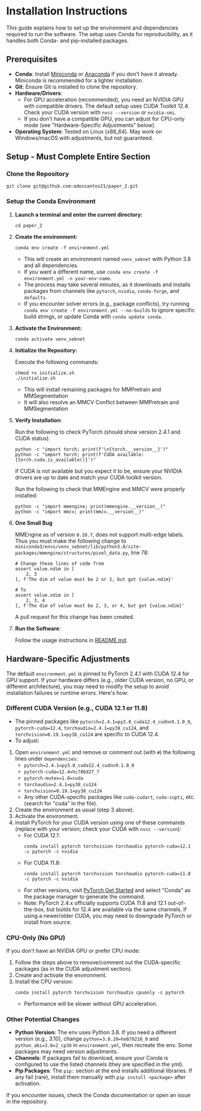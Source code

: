# Installation Instructions

This guide explains how to set up the environment and dependencies required to run the software. The setup uses Conda for reproducibility, as it handles both Conda- and pip-installed packages.

## Prerequisites

- **Conda**: Install [Miniconda](https://docs.conda.io/en/latest/miniconda.html) or [Anaconda](https://www.anaconda.com/products/distribution) if you don't have it already. Miniconda is recommended for a lighter installation.
- **Git**: Ensure Git is installed to clone the repository.
- **Hardware/Drivers**: 
  - For GPU acceleration (recommended), you need an NVIDIA GPU with compatible drivers. The default setup uses CUDA Toolkit 12.4. Check your CUDA version with `nvcc --version` or `nvidia-smi`.
  - If you don't have a compatible GPU, you can adjust for CPU-only mode (see "Hardware-Specific Adjustments" below).
- **Operating System**: Tested on Linux (x86_64). May work on Windows/macOS with adjustments, but not guaranteed.

## Setup - Must Complete Entire Section

### **Clone the Repository**
```
git clone git@github.com:adossantos21/paper_2.git
```
### **Setup the Conda Environment**

1. **Launch a terminal and enter the current directory:**
   ```
   cd paper_2
   ```

2. **Create the environment:**
   ```
   conda env create -f environment.yml
   ```
   - This will create an environment named `venv_sebnet` with Python 3.8 and all dependencies.
   - If you want a different name, use `conda env create -f environment.yml -n your-env-name`.
   - The process may take several minutes, as it downloads and installs packages from channels like `pytorch`, `nvidia`, `conda-forge`, and `defaults`.
   - If you encounter solver errors (e.g., package conflicts), try running `conda env create -f environment.yml --no-builds` to ignore specific build strings, or update Conda with `conda update conda`.

3. **Activate the Environment:**
   ```
   conda activate venv_sebnet
   ```
4. **Initialize the Repository:**

   Execute the following commands:
    ```
    chmod +x initialize.sh
    ./initialize.sh
    ```
    - This will install remaining packages for MMPretrain and MMSegmentation
    - It will also resolve an MMCV Conflict between MMPretrain and MMSegmentation
5. **Verify Installation**:

   Run the following to check PyTorch (should show version 2.4.1 and CUDA status).
   ```
   python -c "import torch; print(f'\n{torch.__version__}')"
   python -c "import torch; print(f'CUDA available: {torch.cuda.is_available()}')"
   ```
   If CUDA is not available but you expect it to be, ensure your NVIDIA drivers are up to date and match your CUDA toolkit version.

   Run the following to check that MMEngine and MMCV were properly installed:
   ```
   python -c "import mmengine; print(mmengine.__version__)"
   python -c "import mmcv; print(mmcv.__version__)"
   ```
6. **One Small Bug**

   MMEngine as of version `0.10.7`, does not support multi-edge labels. Thus you must make the following change to `miniconda3/envs/venv_sebnet/lib/python3.8/site-packages/mmengine/structures/pixel_data.py`, line 78:
   ```
   # Change these lines of code from
   assert value.ndim in [
       2, 3
   ], f'The dim of value must be 2 or 3, but got {value.ndim}'

   # To
   assert value.ndim in [
       2, 3, 4
   ], f'The dim of value must be 2, 3, or 4, but got {value.ndim}'
   ```
   A pull request for this change has been created.

8. **Run the Software**:

   Follow the usage instructions in [README.md](https://github.com/adossantos21/paper_2/blob/main/README.md).

## Hardware-Specific Adjustments

The default `environment.yml` is pinned to PyTorch 2.4.1 with CUDA 12.4 for GPU support. If your hardware differs (e.g., older CUDA version, no GPU, or different architecture), you may need to modify the setup to avoid installation failures or runtime errors. Here's how:

### Different CUDA Version (e.g., CUDA 12.1 or 11.8)
- The pinned packages like `pytorch=2.4.1=py3.8_cuda12.4_cudnn9.1.0_0`, `pytorch-cuda=12.4`, `torchaudio=2.4.1=py38_cu124`, and `torchvision=0.19.1=py38_cu124` are specific to CUDA 12.4.
- To adjust:
1. Open `environment.yml` and remove or comment out (with `#`) the following lines under `dependencies`:
    - `pytorch=2.4.1=py3.8_cuda12.4_cudnn9.1.0_0`
    - `pytorch-cuda=12.4=hc786d27_7`
    - `pytorch-mutex=1.0=cuda`
    - `torchaudio=2.4.1=py38_cu124`
    - `torchvision=0.19.1=py38_cu124`
    - Any other CUDA-specific packages like `cuda-cudart`, `cuda-cupti`, etc. (search for "cuda" in the file).
2. Create the environment as usual (step 3 above).
3. Activate the environment.
4. Install PyTorch for your CUDA version using one of these commands (replace with your version; check your CUDA with `nvcc --version`):
   - For CUDA 12.1:
     ```
     conda install pytorch torchvision torchaudio pytorch-cuda=12.1 -c pytorch -c nvidia
     ```
   - For CUDA 11.8:
     ```
     conda install pytorch torchvision torchaudio pytorch-cuda=11.8 -c pytorch -c nvidia
     ```
   - For other versions, visit [PyTorch Get Started](https://pytorch.org/get-started/locally/) and select "Conda" as the package manager to generate the command.
   - Note: PyTorch 2.4.x officially supports CUDA 11.8 and 12.1 out-of-the-box, but builds for 12.4 are available via the same channels. If using a newer/older CUDA, you may need to downgrade PyTorch or install from source.

### CPU-Only (No GPU)

If you don't have an NVIDIA GPU or prefer CPU mode:
1. Follow the steps above to remove/comment out the CUDA-specific packages (as in the CUDA adjustment section).
2. Create and activate the environment.
3. Install the CPU version:
    ```
    conda install pytorch torchvision torchaudio cpuonly -c pytorch
    ```
    - Performance will be slower without GPU acceleration.

### Other Potential Changes
- **Python Version**: The env uses Python 3.8. If you need a different version (e.g., 3.10), change `python=3.8.20=he870216_0` and `python_abi=3.8=2_cp38` in `environment.yml`, then recreate the env. Some packages may need version adjustments.
- **Channels**: If packages fail to download, ensure your Conda is configured to use the listed channels (they are specified in the yml).
- **Pip Packages**: The `pip:` section at the end installs additional libraries. If any fail (rare), install them manually with `pip install <package>` after activation.

If you encounter issues, check the Conda documentation or open an issue in the repository.
